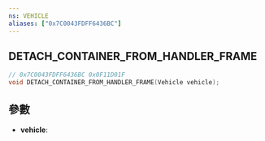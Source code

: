 ```yaml
---
ns: VEHICLE
aliases: ["0x7C0043FDFF6436BC"]
---
```

## DETACH_CONTAINER_FROM_HANDLER_FRAME

```c
// 0x7C0043FDFF6436BC 0x0F11D01F
void DETACH_CONTAINER_FROM_HANDLER_FRAME(Vehicle vehicle);
```

## 參數
* **vehicle**: 


